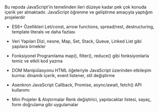 Bu repoda JavaScript'in temelinden ileri düzeye kadar pek çok konuda içerik yer almaktadır. JavaScript öğrenme ve geliştirme  amaçıyla yaptığım projelerdir  
  
- ES6+ Özellikleri
Let/const, arrow functions, spread/rest, destructuring, template literals ve daha fazlası

- Veri Yapıları
Dizi, nesne, Map, Set, Stack, Queue, Linked List gibi yapılara örnekler

- Fonksiyonel Programlama
map(), filter(), reduce() gibi fonksiyonlarla temiz ve etkili kod yazma

- DOM Manipülasyonu
HTML öğeleriyle JavaScript üzerinden etkileşim kurma: dinamik içerik, event listener, stil değiştirme

- Asenkron JavaScript
Callback, Promise, async/await, fetch() API kullanımı

- Mini Projeler & Alıştırmalar
Renk değiştirici, yapılacaklar listesi, sayaç, form doğrulama gibi uygulamalar

